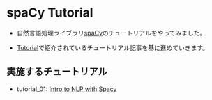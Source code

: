 # spaCy Tutorial

* 自然言語処理ライブラリ[spaCy](https://spacy.io/)のチュートリアルをやってみました。

* [Tutorial](https://spacy.io/docs/usage/tutorials)で紹介されているチュートリアル記事を基に進めていきます。

## 実施するチュートリアル

* tutorial_01: [Intro to NLP with Spacy](https://nicschrading.com/project/Intro-to-NLP-with-spaCy/)
